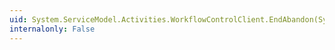 ```yaml
---
uid: System.ServiceModel.Activities.WorkflowControlClient.EndAbandon(System.IAsyncResult)
internalonly: False
---
```

